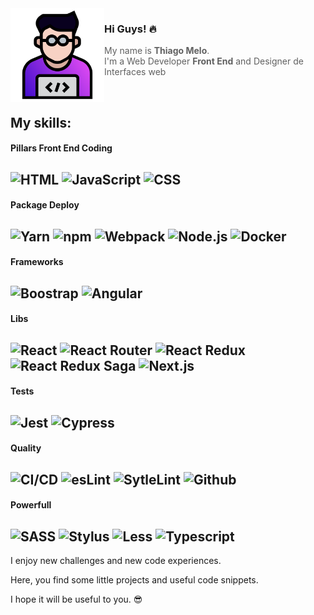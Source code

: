 <img src="https://github.com/tjmelo/tjmelo/blob/main/images/tmwd.svg" width="150" align="left"/>

### Hi Guys! 🔥

> My name is **Thiago Melo**. <br />
> I'm a Web Developer **Front End** and Designer de Interfaces web


<br >

**My skills:**
---

#### Pillars Front End Coding

![HTML](https://img.shields.io/badge/HTML-gray?style=flat&logo=html5)
![JavaScript](https://img.shields.io/badge/JavaScript-gray?style=flat&logo=javascript)
![CSS](https://img.shields.io/badge/CSS-gray?style=flat&logo=CSS3)
---

#### Package Deploy

![Yarn](https://img.shields.io/badge/Yarn-gray?style=flat&logo=Yarn)
![npm](https://img.shields.io/badge/npm-gray?style=flat&logo=npm)
![Webpack](https://img.shields.io/badge/Webpack-gray?style=flat&logo=Webpack)
![Node.js](https://img.shields.io/badge/Node.js-gray?style=flat&logo=Node.js)
![Docker](https://img.shields.io/badge/Docker-gray?style=flat&logo=Docker)
---

#### Frameworks

![Boostrap](https://img.shields.io/badge/Bootstrap-gray?style=flat&logo=Bootstrap)
![Angular](https://img.shields.io/badge/Angular-gray?style=flat&logo=Angular)
---

#### Libs

![React](https://img.shields.io/badge/React-gray?style=flat&logo=React)
![React Router](https://img.shields.io/badge/ReactRouter-gray?style=flat&logo=React-Router)
![React Redux](https://img.shields.io/badge/Redux-gray?style=flat&logo=Redux)
![React Redux Saga](https://img.shields.io/badge/ReduxSaga-gray?style=flat&logo=Redux-Saga)
![Next.js](https://img.shields.io/badge/Next.js-gray?style=flat&logo=Next.js)
---

#### Tests

![Jest](https://img.shields.io/badge/Jest-gray?style=flat&logo=Jest)
![Cypress](https://img.shields.io/badge/Cypress-gray?style=flat&logo=Cypress)
---

#### Quality

![CI/CD](https://img.shields.io/badge/CircleCI-gray?style=flat&logo=CircleCI)
![esLint](https://img.shields.io/badge/ESLint-gray?style=flat&logo=ESLint)
![SytleLint](https://img.shields.io/badge/stylelint-gray?style=flat&logo=stylelint)
![Github](https://img.shields.io/badge/GitHub-gray?style=flat&logo=GitHub)
---

#### Powerfull

![SASS](https://img.shields.io/badge/Sass-gray?style=flat&logo=Sass)
![Stylus](https://img.shields.io/badge/Stylus-gray?style=flat&logo=Stylus)
![Less](https://img.shields.io/badge/Less-gray?style=flat&logo=Less)
![Typescript](https://img.shields.io/badge/TypeScript-gray?style=flat&logo=TypeScript)
---

I enjoy new challenges and new code experiences.

Here, you find some little projects and useful code snippets.

I hope it will be useful to you. :sunglasses:
